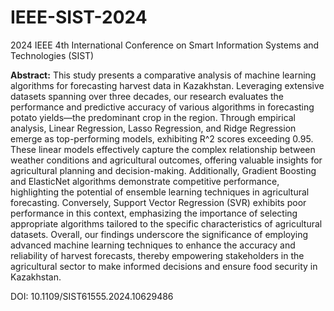 # IEEE-SIST-2024
2024 IEEE 4th International Conference on Smart Information Systems and Technologies (SIST)

**Abstract:**
This study presents a comparative analysis of machine learning algorithms for forecasting harvest data in Kazakhstan. Leveraging extensive datasets spanning over three decades, our research evaluates the performance and predictive accuracy of various algorithms in forecasting potato yields—the predominant crop in the region. Through empirical analysis, Linear Regression, Lasso Regression, and Ridge Regression emerge as top-performing models, exhibiting R^2 scores exceeding 0.95. These linear models effectively capture the complex relationship between weather conditions and agricultural outcomes, offering valuable insights for agricultural planning and decision-making. Additionally, Gradient Boosting and ElasticNet algorithms demonstrate competitive performance, highlighting the potential of ensemble learning techniques in agricultural forecasting. Conversely, Support Vector Regression (SVR) exhibits poor performance in this context, emphasizing the importance of selecting appropriate algorithms tailored to the specific characteristics of agricultural datasets. Overall, our findings underscore the significance of employing advanced machine learning techniques to enhance the accuracy and reliability of harvest forecasts, thereby empowering stakeholders in the agricultural sector to make informed decisions and ensure food security in Kazakhstan.

DOI: 10.1109/SIST61555.2024.10629486
